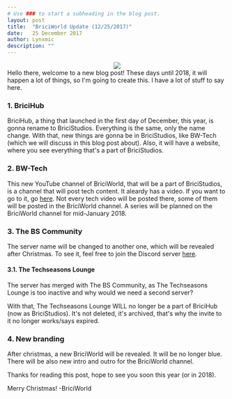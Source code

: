 ```yaml
---
# Use ### to start a subheading in the blog post.
layout: post
title:  "BriciWorld Update (12/25/2017)"
date:   25 December 2017
author: Lynxmic
description: ""
---
```

<center><img style="max-width: 45%; height: auto;" src="http://lynxmic.github.io/img/postmedia/sapphire v2 cover.jpg"></center>
Hello there, welcome to a new blog post! These days until 2018, it will happen a lot of things, so I'm going to create this. I have a lot of stuff to say here.

### 1. BriciHub
BriciHub, a thing that launched in the first day of December, this year, is gonna rename to BriciStudios. Everything is the same, only the name change. With that, new things are gonna be in BriciStudios, like BW-Tech (which we will discuss in this blog post about). Also, it will have a website, where you see everything that's a part of BriciStudios.

### 2. BW-Tech
This new YouTube channel of BriciWorld, that will be a part of BriciStudios, is a channel that will post tech content. It aleardy has a video. If you want to go to it, go [here][1]. Not every tech video will be posted there, some of them will be posted in the BriciWorld channel. A series will be planned on the BriciWorld channel for mid-January 2018.

### 3. The BS Community
The server name will be changed to another one, which will be revealed after Christmas. To see it, feel free to join the Discord server [here][2].

#### 3.1. The Techseasons Lounge
The server has merged with The BS Community, as The Techseasons Lounge is too inactive and why would we need a second server?

With that,  The Techseasons Lounge WILL no longer be a part of BriciHub (now as BriciStudios).
It's not deleted, it's archived, that's why the invite to it no longer works/says expired.

### 4. New branding
After christmas, a new BriciWorld will be revealed. It will be no longer blue. There will be also new intro and outro for the BriciWorld channel.

Thanks for reading this post, hope to see you soon this year (or in 2018). 

Merry Christmas!
-BriciWorld

[1]: https://www.youtube.com/channel/UCS2LDjMmFfgNqaPNVkkEOhA
[2]: https://discord.gg/y36uj4u